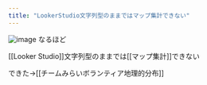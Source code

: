 ```yaml
---
title: "LookerStudio文字列型のままではマップ集計できない"
---
```


![image](https://gyazo.com/c90d6b4dc8b0ef0e5fde2b5920dcd90a/thumb/1000)
なるほど

[[Looker Studio]]文字列型のままでは[[マップ集計]]できない

できた→[[チームみらいボランティア地理的分布]]
